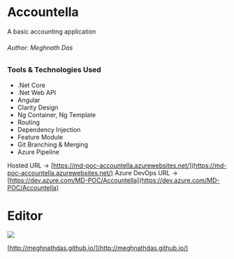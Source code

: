 # Accountella
A basic accounting application
###### Author: Meghnath Das

### Tools & Technologies Used
- .Net Core
- .Net Web API
- Angular
- Clarity Design
- Ng Container, Ng Template
- Routing
- Dependency Injection
- Feature Module
- Git Branching & Merging
- Azure Pipeline

Hosted URL -> [https://md-poc-accountella.azurewebsites.net/](https://md-poc-accountella.azurewebsites.net/)
Azure DevOps URL -> [https://dev.azure.com/MD-POC/Accountella](https://dev.azure.com/MD-POC/Accountella)
# Editor

![](https://meghnathdas.github.io/public/images/MD_Logo_138X138.png)

[http://meghnathdas.github.io/](http://meghnathdas.github.io/) 

